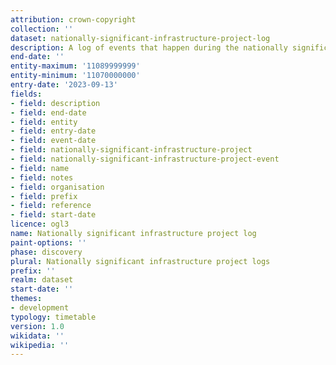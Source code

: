 ```yaml
---
attribution: crown-copyright
collection: ''
dataset: nationally-significant-infrastructure-project-log
description: A log of events that happen during the nationally significant infrastructure projects
end-date: ''
entity-maximum: '11089999999'
entity-minimum: '11070000000'
entry-date: '2023-09-13'
fields:
- field: description
- field: end-date
- field: entity
- field: entry-date
- field: event-date
- field: nationally-significant-infrastructure-project
- field: nationally-significant-infrastructure-project-event
- field: name
- field: notes
- field: organisation
- field: prefix
- field: reference
- field: start-date
licence: ogl3
name: Nationally significant infrastructure project log
paint-options: ''
phase: discovery
plural: Nationally significant infrastructure project logs
prefix: ''
realm: dataset
start-date: ''
themes:
- development
typology: timetable
version: 1.0
wikidata: ''
wikipedia: ''
---
```

